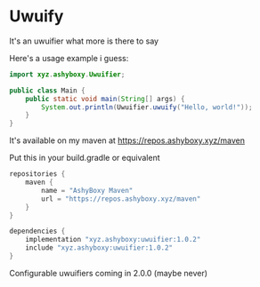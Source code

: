 # Uwuify

It's an uwuifier what more is there to say

Here's a usage example i guess:
```java
import xyz.ashyboxy.Uwuifier;

public class Main {
    public static void main(String[] args) {
        System.out.println(Uwuifier.uwuify("Hello, world!"));
    }
}
```

It's available on my maven at https://repos.ashyboxy.xyz/maven

Put this in your build.gradle or equivalent
```groovy
repositories {
	maven {
		name = "AshyBoxy Maven"
		url = "https://repos.ashyboxy.xyz/maven"
	}
}

dependencies {
	implementation "xyz.ashyboxy:uwuifier:1.0.2"
	include "xyz.ashyboxy:uwuifier:1.0.2"
}
```

Configurable uwuifiers coming in 2.0.0 (maybe never)
